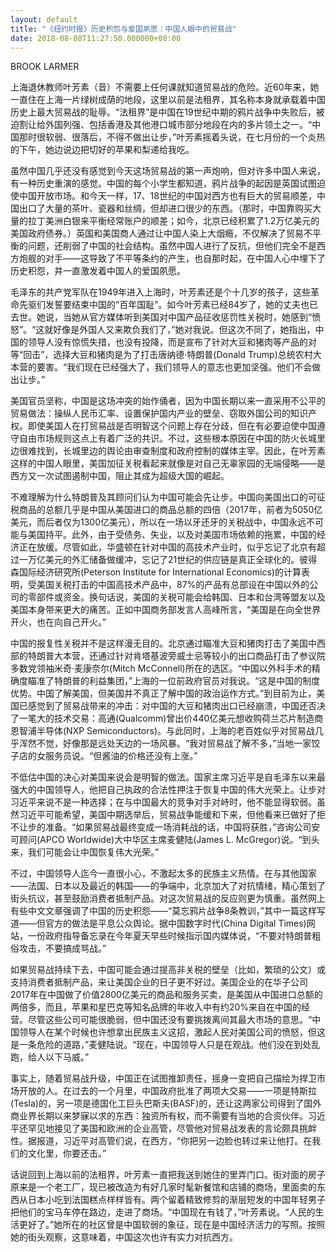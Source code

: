 ```yaml
---
layout: default
title: "《纽约时报》历史积怨与爱国夙愿：中国人眼中的贸易战"
date: 2018-08-08T11:27:50.000000+08:00
---
```


BROOK LARMER

上海退休教师叶芳素（音）不需要上任何课就知道贸易战的危险。近60年来，她一直住在上海一片绿树成荫的地段，这里以前是法租界，其名称本身就承载着中国历史上最大贸易战的耻辱。“法租界”是中国在19世纪中期的鸦片战争中失败后，被迫割让给外国列强、包括香港及其他港口城市部分地段在内的多片领土之一。“中国那时很软弱、很落后，不得不做出让步，”叶芳素摇着头说，在七月份的一个炎热的下午，她边说边把切好的苹果和梨递给我吃。


虽然中国几乎还没有感觉到今天这场贸易战的第一声炮响，但对许多中国人来说，有一种历史重演的感觉。中国的每个小学生都知道，鸦片战争的起因是英国试图迫使中国开放市场。和今天一样，17、18世纪的中国对西方也有巨大的贸易顺差，中国出口了大量的茶叶、瓷器和丝绸，但却进口很少的东西。（那时，中国靠购买大量的拉丁美洲白银来平衡经常账户的顺差；如今，北京已经积累了1.2万亿美元的美国政府债券。）英国和美国商人通过让中国人染上大烟瘾，不仅解决了贸易不平衡的问题，还削弱了中国的社会结构。虽然中国人进行了反抗，但他们完全不是西方炮舰的对手——这导致了不平等条约的产生，也自那时起，在中国人心中埋下了历史积怨，并一直激发着中国人的爱国夙愿。


毛泽东的共产党军队在1949年进入上海时，叶芳素还是个十几岁的孩子，这些革命先驱们发誓要结束中国的“百年国耻”。如今叶芳素已经84岁了，她的丈夫也已去世。她说，当她从官方媒体听到美国对中国产品征收惩罚性关税时，她感到“愤怒”。“这就好像是外国人又来欺负我们了，”她对我说。但这次不同了，她指出，中国的领导人没有惊慌失措，也没有投降，而是宣布了针对大豆和猪肉等产品的对等“回击”，选择大豆和猪肉是为了打击唐纳德·特朗普(Donald Trump)总统农村大本营的要害。“我们现在已经强大了，我们领导人的意志也更加坚强。他们不会做出让步。”


美国官员坚称，中国是这场冲突的始作俑者，因为中国长期以来一直采用不公平的贸易做法：操纵人民币汇率、设置保护国内产业的壁垒、窃取外国公司的知识产权。即使美国人在打贸易战是否明智这个问题上存在分歧，但在有必要迫使中国遵守自由市场规则这点上有着广泛的共识。不过，这些根本原因在中国的防火长城里边很难找到，长城里边的舆论由审查制度和政府控制的媒体主宰。因此，在叶芳素这样的中国人眼里，美国加征关税看起来就像是对自己无辜家园的无端侵略——是西方又一次试图遏制中国，阻止其成为超级大国的崛起。


不难理解为什么特朗普及其顾问们认为中国可能会先让步。中国向美国出口的可征税商品的总额几乎是中国从美国进口的商品总额的四倍（2017年，前者为5050亿美元，而后者仅为1300亿美元），所以在一场以牙还牙的关税战中，中国永远不可能与美国持平。此外，由于受债务、失业，以及对美国市场依赖的拖累，中国的经济正在放缓。尽管如此，华盛顿在针对中国的高技术产业时，似乎忘记了北京有超过一万亿美元的外汇储备做缓冲，忘记了21世纪的供应链是真正全球化的。彼得森国际经济研究所(Peterson Institute for International Economics)的计算表明，受美国关税打击的中国高技术产品中，87%的产品有总部设在中国以外的公司的零部件或资金。换句话说，美国的关税可能会给韩国、日本和台湾等盟友以及美国本身带来更大的痛苦。正如中国商务部发言人高峰所言，“美国是在向全世界开火，也在向自己开火。”


中国的报复性关税并不是这样漫无目的。北京通过瞄准大豆和猪肉打击了美国中西部的特朗普大本营，还通过针对肯塔基波旁威士忌等较小的出口商品打击了参议院多数党领袖米奇·麦康奈尔(Mitch McConnell)所在的选区。“中国以外科手术的精确度瞄准了特朗普的利益集团，”上海的一位前政府官员对我说。“这是中国的制度优势。中国了解美国，但美国并不真正了解中国的政治运作方式。”到目前为止，美国已感觉到了贸易战带来的冲击：对中国的大豆和猪肉出口已经崩溃，中国还否决了一笔大的技术交易：高通(Qualcomm)曾出价440亿美元想收购荷兰芯片制造商恩智浦半导体(NXP Semiconductors)。与此同时，上海的老百姓似乎对贸易战几乎浑然不觉，好像那是远处天边的一场风暴。“我对贸易战了解不多，”当地一家饺子店的女服务员说。“但酱油的价格还没有上涨。”


不低估中国的决心对美国来说会是明智的做法。国家主席习近平是自毛泽东以来最强大的中国领导人，他把自己执政的合法性押注于恢复中国的伟大光荣上。让步对习近平来说不是一种选择；在与中国最大的竞争对手对峙时，他不能显得软弱。虽然习近平可能希望，美国中期选举后，贸易战争能缓和下来，但他看来已做好了拒不让步的准备。“如果贸易战最终变成一场消耗战的话，中国将获胜，”咨询公司安可顾问(APCO Worldwide)大中华区主席麦健陆(James L. McGregor)说。“到头来，我们可能会让中国恢复伟大光荣。”


不过，中国领导人迄今一直很小心，不激起太多的民族主义热情。在与其他国家——法国、日本以及最近的韩国——的争端中，北京加大了对抗情绪，精心策划了街头抗议，甚至鼓励消费者抵制产品。对这次贸易战的反应则更为慎重。虽然网上有些中文文章强调了中国的历史积怨——“莫忘鸦片战争8条教训，”其中一篇这样写道——但官方的做法是平息公众舆论。据中国数字时代(China Digital Times)网站，一份政府指导备忘录在今年夏天早些时候指示国内媒体说，“不要对特朗普粗俗攻击，不要搞成骂战。”


如果贸易战持续下去，中国可能会通过提高非关税的壁垒（比如，繁琐的公文）或支持消费者抵制产品，来让美国企业的日子更不好过。美国企业的在华子公司2017年在中国做了价值2800亿美元的商品和服务买卖，是美国从中国进口总额的两倍多，而且，苹果和星巴克等知名品牌的年收入中有约20%来自在中国的经营。尽管这些公司可能很脆弱，但中国还没有要挑拨离间其最大市场的意思。“中国领导人在某个时候也许想拿出民族主义这招，激起人民对美国公司的愤怒，但这是一条危险的道路，”麦健陆说。“现在，中国领导人只是在观战。他们没在到处乱跑，给人以下马威。”


事实上，随着贸易战升级，中国正在试图推卸责任，摇身一变把自己描绘为捍卫市场开放的人。在过去的一个月里，中国政府批准了两项大交易——一项是特斯拉(Tesla)的，另一项是德国化工巨头巴斯夫(BASF)的，还让这两家公司得到了国外商业界长期以来梦寐以求的东西：独资所有权，而不需要有当地的合资伙伴。习近平还罕见地接见了美国和欧洲的企业高管，尽管他对贸易战发表的言论颇具挑衅性。据报道，习近平对高管们说，在西方，“你把另一边脸也转过来让他打。在我们的文化里，你要还击。”


话说回到上海以前的法租界，叶芳素一直把我送到她住的里弄门口。街对面的房子原来是一个老工厂，现已被改造为有好几家时髦新餐馆和店铺的商场，里面卖的东西从日本小吃到法国糕点样样皆有。两个留着精致修剪的渐层短发的中国年轻男子把他们的宝马车停在路边，走进了商场。“中国现在有钱了，”叶芳素说。“人民的生活更好了。”她所在的社区曾是中国软弱的象征，现在是中国经济活力的写照。按照她的街头观察，这意味着，中国这次也许有实力对抗西方。

